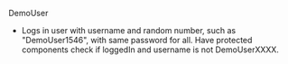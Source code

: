 DemoUser 
+ Logs in user with username and random number, such as "DemoUser1546", with 
  same password for all. Have protected components check if loggedIn and username
  is not DemoUserXXXX. 